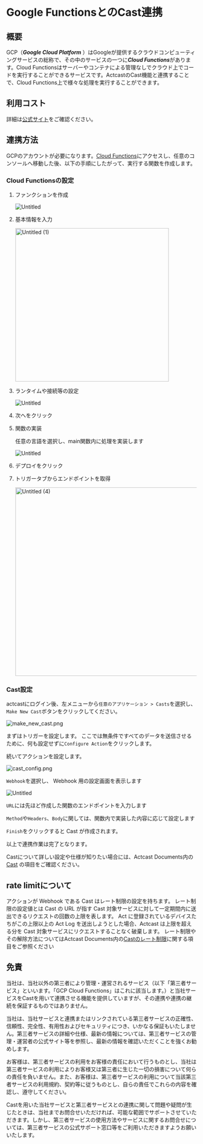 # Google FunctionsとのCast連携

## 概要

GCP（***Google Cloud Platform*** ）はGoogleが提供するクラウドコンピューティングサービスの総称で、その中のサービスの一つに***Cloud Functions***があります。Cloud Functionsはサーバーやコンテナによる管理なしでクラウド上でコードを実行することができるサービスです。ActcastのCast機能と連携することで、Cloud Functions上で様々な処理を実行することができます。

## 利用コスト

詳細は[公式サイト](https://cloud.google.com/functions/pricing?hl=ja)をご確認ください。

## 連携方法

GCPのアカウントが必要になります。[Cloud Functions](https://cloud.google.com/functions?hl=ja)にアクセスし、任意のコンソールへ移動した後、以下の手順にしたがって、実行する関数を作成します。

### Cloud Functionsの設定

1. ファンクションを作成
    
    ![Untitled](https://github.com/Idein/actcast-tips/assets/106148688/25669530-28da-4379-91f3-e9710de76570)
    
2. 基本情報を入力
    
    <img width="406" alt="Untitled (1)" src="https://github.com/Idein/actcast-tips/assets/106148688/c17a7957-aa4e-4ae1-8e2f-68635baa8ee5">
    
3. ランタイムや接続等の設定
    
    ![Untitled](https://github.com/Idein/actcast-tips/assets/106148688/e46b3934-d5e3-46f7-b620-69bc7163ce98)
    
4. 次へをクリック
5. 関数の実装
    
    任意の言語を選択し、main関数内に処理を実装します
    
    ![Untitled](https://github.com/Idein/actcast-tips/assets/106148688/31c40c57-118a-47d7-b549-fc443c748548)
    
6. デプロイをクリック
7. トリガータブからエンドポイントを取得
    
    <img width="499" alt="Untitled (4)" src="https://github.com/Idein/actcast-tips/assets/106148688/2730ecdc-31df-4d45-8429-fdceb47bc8f4">
    

### Cast設定

actcastにログイン後、左メニューから`任意のアプリケーション > Casts`を選択し、`Make New Cast`ボタンをクリックしてください。

![make_new_cast.png](https://github.com/Idein/actcast-tips/assets/106148688/70a480d3-0ee6-416c-a1d3-5da14eca9d3d)

まずはトリガーを設定します。 ここでは無条件ですべてのデータを送信させるために、何も設定せずに`Configure Action`をクリックします。

続いてアクションを設定します。

![cast_config.png](https://github.com/Idein/actcast-tips/assets/106148688/a71606c9-86b5-4413-897f-396dba884ec0)

`Webhook`を選択し、 Webhook 用の設定画面を表示します

![Untitled](https://github.com/Idein/actcast-tips/assets/106148688/5434a5f6-d888-4e6b-ba40-523f0fc0ac09)

`URL`には先ほど作成した関数のエンドポイントを入力します

`Method`や`Headers`、`Body`に関しては、関数内で実装した内容に応じて設定します

`Finish`をクリックすると Cast が作成されます。

以上で連携作業は完了となります。

Castについて詳しい設定や仕様が知りたい場合には、Actcast Documents内の[Cast](https://actcast.io/docs/ja/ActManagement/Cast/) の項目をご確認ください。

 ## rate limitについて    
アクションが Webhook である Cast はレート制限の設定を持ちます。 レート制限の設定値とは Cast の URL が指す Cast 対象サービスに対して一定期間内に送出できるリクエストの回数の上限を表します。 Act に登録されているデバイスたちがこの上限以上の Act Log を送出しようとした場合、Actcast は上限を超える分を Cast 対象サービスにリクエストすることなく破棄します。
レート制限やその解除方法についてはActcast Documents内の[Castのレート制限](https://actcast.io/docs/ja/ActManagement/Cast/WebhookCastRateLimit/)に関する項目をご参照ください

## 免責

当社は、当社以外の第三者により管理・運営されるサービス（以下「第三者サービス」といいます。「GCP Cloud Functions」はこれに該当します。）と当社サービスをCastを用いて連携させる機能を提供していますが、その連携や連携の継続を保証するものではありません。

当社は、当社サービスと連携またはリンクされている第三者サービスの正確性、信頼性、完全性、有用性およびセキュリティにつき、いかなる保証もいたしません。第三者サービスの詳細や仕様、最新の情報については、第三者サービスの管理・運営者の公式サイト等を参照し、最新の情報を確認いただくことを強くお勧めします。

お客様は、第三者サービスの利用をお客様の責任において行うものとし、当社は第三者サービスの利用によりお客様又は第三者に生じた一切の損害について何らの責任を負いません。また、お客様は、第三者サービスの利用について当該第三者サービスの利用規約、契約等に従うものとし、自らの責任でこれらの内容を確認し、遵守してください。

Castを用いた当社サービスと第三者サービスとの連携に関して問題や疑問が生じたときは、当社までお問合せいただければ、可能な範囲でサポートさせていただきます。しかし、第三者サービスの使用方法やサービスに関するお問合せについては、第三者サービスの公式サポート窓口等をご利用いただきますようお願いいたします。